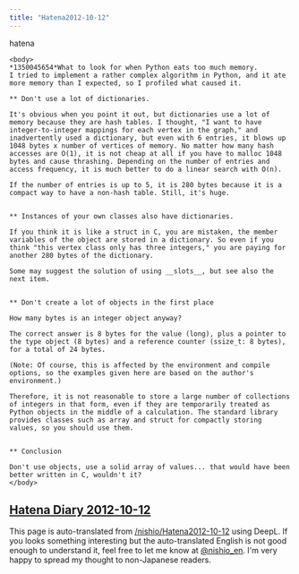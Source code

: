 ```yaml
---
title: "Hatena2012-10-12"
---
```


hatena

```
<body>
*1350045654*What to look for when Python eats too much memory.
I tried to implement a rather complex algorithm in Python, and it ate more memory than I expected, so I profiled what caused it.

** Don't use a lot of dictionaries.

It's obvious when you point it out, but dictionaries use a lot of memory because they are hash tables. I thought, "I want to have integer-to-integer mappings for each vertex in the graph," and inadvertently used a dictionary, but even with 6 entries, it blows up 1048 bytes x number of vertices of memory. No matter how many hash accesses are O(1), it is not cheap at all if you have to malloc 1048 bytes and cause thrashing. Depending on the number of entries and access frequency, it is much better to do a linear search with O(n).

If the number of entries is up to 5, it is 280 bytes because it is a compact way to have a non-hash table. Still, it's huge.


** Instances of your own classes also have dictionaries.

If you think it is like a struct in C, you are mistaken, the member variables of the object are stored in a dictionary. So even if you think "this vertex class only has three integers," you are paying for another 280 bytes of the dictionary.

Some may suggest the solution of using __slots__, but see also the next item.


** Don't create a lot of objects in the first place

How many bytes is an integer object anyway?

The correct answer is 8 bytes for the value (long), plus a pointer to the type object (8 bytes) and a reference counter (ssize_t: 8 bytes), for a total of 24 bytes.

(Note: Of course, this is affected by the environment and compile options, so the examples given here are based on the author's environment.)

Therefore, it is not reasonable to store a large number of collections of integers in that form, even if they are temporarily treated as Python objects in the middle of a calculation. The standard library provides classes such as array and struct for compactly storing values, so you should use them.


** Conclusion

Don't use objects, use a solid array of values... that would have been better written in C, wouldn't it?
</body>
```


[Hatena Diary 2012-10-12](https://nishiohirokazu.hatenadiary.org/archive/2012/10/12)
---
This page is auto-translated from [/nishio/Hatena2012-10-12](https://scrapbox.io/nishio/Hatena2012-10-12) using DeepL. If you looks something interesting but the auto-translated English is not good enough to understand it, feel free to let me know at [@nishio_en](https://twitter.com/nishio_en). I'm very happy to spread my thought to non-Japanese readers.